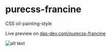 # purecss-francine
CSS oil-painting-style

Live preview on [das-dev.com/purecss-francine](http://das-dev.com/purecss-francine/)

![alt text](https://raw.githubusercontent.com/cyanharlow/purecss-francine/master/preview.png)
